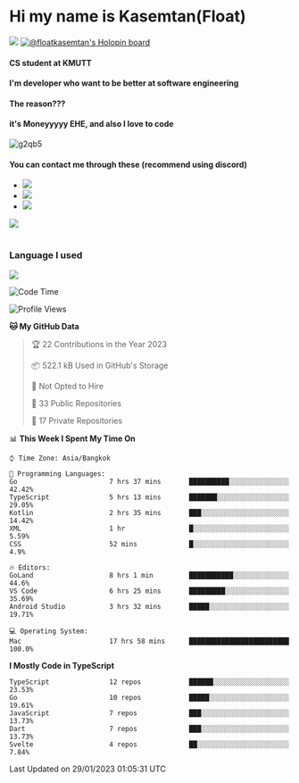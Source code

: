 # Hi my name is Kasemtan(Float)
![](https://64.media.tumblr.com/9c2a8f831efe8da556ffbf89cebb52c9/b86c1ab833a37e32-93/s1280x1920/d000dc22f75df64be2bc150f5fa69c4f6df6bb07.gifv)
[![@floatkasemtan's Holopin board](https://holopin.me/floatkasemtan)](https://holopin.io/@floatkasemtan)
#### CS student at KMUTT
#### I'm developer who want to be better at software engineering
#### The reason???
#### it's Moneyyyyy EHE, and also I love to code
![g2qb5](https://user-images.githubusercontent.com/69688279/175812510-9235eaf7-72f7-40d3-b163-56efa9aa5c6b.gif)

#### You can contact me through these (recommend using discord)
- [![](https://img.shields.io/badge/Discord-5865F2?logo=Discord&logoColor=white)](https://discordapp.com/users/278155096225742848)
- [![](https://img.shields.io/badge/Facebook-1877F2?logo=facebook&logoColor=white)](https://www.facebook.com/float.teavasirichokchai/)
- [![](https://img.shields.io/badge/linkedin-0A66C2?logo=linkedin&logoColor=white)](https://www.linkedin.com/in/kasemtan-teavasirichokchai-975531227/)

[![](https://github-readme-stats.vercel.app/api?username=FloatKasemtan&show_icons=true&theme=nightowl)]()
#
### Language I used
[![](https://github-readme-stats.vercel.app/api/top-langs/?username=FloatKasemtan&layout=compact&theme=nightowl)]()
<!--START_SECTION:waka-->
![Code Time](http://img.shields.io/badge/Code%20Time-940%20hrs%2010%20mins-blue)

![Profile Views](http://img.shields.io/badge/Profile%20Views-3-blue)

**🐱 My GitHub Data** 

> 🏆 22 Contributions in the Year 2023
 > 
> 📦 522.1 kB Used in GitHub's Storage 
 > 
> 🚫 Not Opted to Hire
 > 
> 📜 33 Public Repositories 
 > 
> 🔑 17 Private Repositories  
 > 
📊 **This Week I Spent My Time On** 

```text
⌚︎ Time Zone: Asia/Bangkok

💬 Programming Languages: 
Go                       7 hrs 37 mins       ██████████░░░░░░░░░░░░░░░   42.42% 
TypeScript               5 hrs 13 mins       ███████░░░░░░░░░░░░░░░░░░   29.05% 
Kotlin                   2 hrs 35 mins       ███░░░░░░░░░░░░░░░░░░░░░░   14.42% 
XML                      1 hr                █░░░░░░░░░░░░░░░░░░░░░░░░   5.59% 
CSS                      52 mins             █░░░░░░░░░░░░░░░░░░░░░░░░   4.9%

🔥 Editors: 
GoLand                   8 hrs 1 min         ███████████░░░░░░░░░░░░░░   44.6% 
VS Code                  6 hrs 25 mins       █████████░░░░░░░░░░░░░░░░   35.69% 
Android Studio           3 hrs 32 mins       █████░░░░░░░░░░░░░░░░░░░░   19.71%

💻 Operating System: 
Mac                      17 hrs 58 mins      █████████████████████████   100.0%

```

**I Mostly Code in TypeScript** 

```text
TypeScript               12 repos            ██████░░░░░░░░░░░░░░░░░░░   23.53% 
Go                       10 repos            █████░░░░░░░░░░░░░░░░░░░░   19.61% 
JavaScript               7 repos             ███░░░░░░░░░░░░░░░░░░░░░░   13.73% 
Dart                     7 repos             ███░░░░░░░░░░░░░░░░░░░░░░   13.73% 
Svelte                   4 repos             ██░░░░░░░░░░░░░░░░░░░░░░░   7.84%

```



 Last Updated on 29/01/2023 01:05:31 UTC
<!--END_SECTION:waka-->
<!--
**FloatKasemtan/FloatKasemtan** is a ✨ _special_ ✨ repository because its `README.md` (this file) appears on your GitHub profile.

Here are some ideas to get you started:

- 🔭 I’m currently working on ...
- 🌱 I’m currently learning ...
- 👯 I’m looking to collaborate on ...
- 🤔 I’m looking for help with ...
- 💬 Ask me about ...
- 📫 How to reach me: ...
- 😄 Pronouns: ...
- ⚡ Fun fact: ...
-->
